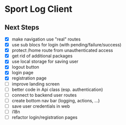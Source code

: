 
# Sport Log Client

## Next Steps

* [x] make navigation use "real" routes
* [x] use sub blocs for login (with pending/failure/success)
* [x] protect /home route from unauthenticated access
* [x] get rid of additional packages
* [x] use local storage for saving user
* [x] logout button
* [x] login page
* [x] registration page
* [ ] improve landing screen
* [ ] better code in Api class (esp. authentication)
* [ ] connect to backend user routes
* [ ] create bottom nav bar (logging, actions, ...)
* [ ] save user credentials in web
* [ ] i18n
* [ ] refactor login/registration pages